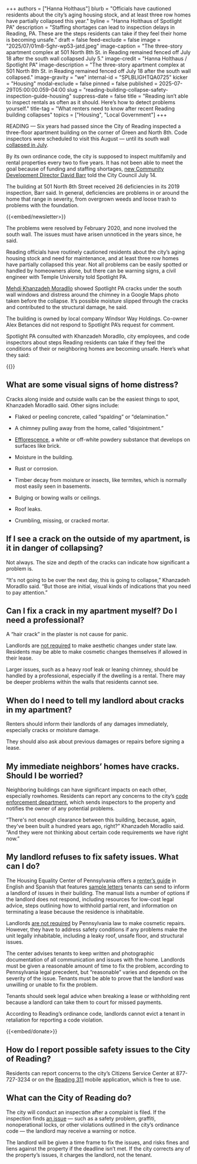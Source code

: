 +++
authors = ["Hanna Holthaus"]
blurb = "Officials have cautioned residents about the city’s aging housing stock, and at least three row homes have partially collapsed this year."
byline = "Hanna Holthaus of Spotlight PA"
description = "Staffing shortages can lead to inspection delays in Reading, PA. These are the steps residents can take if they feel their home is becoming unsafe."
draft = false
feed-exclude = false
image = "2025/07/01m8-5ghr-wp53-jatd.jpeg"
image-caption = "The three-story apartment complex at 501 North 8th St. in Reading remained fenced off July 18 after the south wall collapsed July 5."
image-credit = "Hanna Holthaus / Spotlight PA"
image-description = "The three-story apartment complex at 501 North 8th St. in Reading remained fenced off July 18 after the south wall collapsed."
image-gravity = "we"
internal-id = "SPLBLIGHTQA0725"
kicker = "Housing"
modal-exclude = false
pinned = false
published = 2025-07-29T05:00:00.059-04:00
slug = "reading-building-collapse-safety-inspection-guide-housing"
suppress-date = false
title = "Reading isn’t able to inspect rentals as often as it should. Here’s how to detect problems yourself."
title-tag = "What renters need to know after recent Reading building collapses"
topics = ["Housing", "Local Government"]
+++

READING — Six years had passed since the City of Reading inspected a three-floor apartment building on the corner of Green and North 8th. Code inspectors were scheduled to visit this August — until its south wall <a href="https://www.readingeagle.com/2025/07/07/3-story-corner-building-partially-collapses-in-reading/">collapsed in July</a>.

By its own ordinance code, the city is supposed to inspect multifamily and rental properties every two to five years. It has not been able to meet the goal because of funding and staffing shortages, <a href="https://www.readingeagle.com/2025/06/30/reading-city-council-names-new-community-development-director/">new Community Development Director David Barr</a> told the City Council July 14.

The building at 501 North 8th Street received 26 deficiencies in its 2019 inspection, Barr said. In general, deficiencies are problems in or around the home that range in severity, from overgrown weeds and loose trash to problems with the foundation.

{{<embed/newsletter>}}

The problems were resolved by February 2020, and none involved the south wall. The issues must have arisen unnoticed in the years since, he said.

Reading officials have routinely cautioned residents about the city’s aging housing stock and need for maintenance, and at least three row homes have partially collapsed this year. Not all problems can be easily spotted or handled by homeowners alone, but there can be warning signs, a civil engineer with Temple University told Spotlight PA.

<a href="https://engineering.temple.edu/directory/mehdi-khanzadeh-moradllo-tum93211">Mehdi Khanzadeh Moradllo</a> showed Spotlight PA cracks under the south wall windows and distress around the chimney in a Google Maps photo taken before the collapse. It’s possible moisture slipped through the cracks and contributed to the structural damage, he said.

The building is owned by local company Windsor Way Holdings. Co-owner Alex Betances did not respond to Spotlight PA’s request for comment. <em></em>

Spotlight PA consulted with Khanzadeh Moradllo, city employees, and code inspectors about steps Reading residents can take if they feel the conditions of their or neighboring homes are becoming unsafe. Here’s what they said:

{{<scribd src="https://www.scribd.com/embeds/893107619/content?start_page=1&amp;view_mode=scroll&amp;access_key=key-Mf4S1pn6sOzyXfFfc0kL" >}}

## What are some visual signs of home distress?

Cracks along inside and outside walls can be the easiest things to spot, Khanzadeh Moradllo said. Other signs include:

- Flaked or peeling concrete, called “spalding” or “delamination.”

- A chimney pulling away from the home, called “disjointment.”

- <a href="https://www.masonryinstitute.org/pdf/612.pdf">Efflorescence</a>, a white or off-white powdery substance that develops on surfaces like brick.

- Moisture in the building.

- Rust or corrosion.

- Timber decay from moisture or insects, like termites, which is normally most easily seen in basements.

- Bulging or bowing walls or ceilings.

- Roof leaks.

- Crumbling, missing, or cracked mortar.

## If I see a crack on the outside of my apartment, is it in danger of collapsing?

Not always. The size and depth of the cracks can indicate how significant a problem is.

“It&#39;s not going to be over the next day, this is going to collapse,” Khanzadeh Moradllo said. “But those are initial, visual kinds of indications that you need to pay attention.”<strong></strong>

## Can I fix a crack in my apartment myself? Do I need a professional?

A “hair crack” in the plaster is not cause for panic.

Landlords are <a href="https://renters.equalhousing.org/repairs-security-deposit/repairs/#:~:text=The%20Warranty%20does%20not%20require,other%20cosmetic%20upgrades%20or%20improvements.">not required</a> to make aesthetic changes under state law. Residents may be able to make cosmetic changes themselves if allowed in their lease.

Larger issues, such as a heavy roof leak or leaning chimney, should be handled by a professional, especially if the dwelling is a rental. There may be deeper problems within the walls that residents cannot see.

## When do I need to tell my landlord about cracks in my apartment?

Renters should inform their landlords of any damages immediately, especially cracks or moisture damage.

They should also ask about previous damages or repairs before signing a lease.<strong></strong>

## My immediate neighbors’ homes have cracks. Should I be worried?

Neighboring buildings can have significant impacts on each other, especially rowhomes. Residents can report any concerns to the city’s <a href="https://www.readingpa.gov/property-and-codes-enforcement#:~:text=Complaints%20should%20be%20recorded%20with,investigated%20by%20an%20inspector%20promptly.">code enforcement department</a>, which sends inspectors to the property and notifies the owner of any potential problems.

“There&#39;s not enough clearance between this building, because, again, they&#39;ve been built a hundred years ago, right?” Khanzadeh Moradllo said. “And they were not thinking about certain code requirements we have right now.”

## My landlord refuses to fix safety issues. What can I do?

The Housing Equality Center of Pennsylvania offers a <a href="https://www.equalhousing.org/resources/know-your-rights-as-a-renter-in-pennsylvania-73-85-pages/">renter’s guide</a> in English and Spanish that features <a href="https://renters.equalhousing.org/sample-letters/">sample letters</a> tenants can send to inform a landlord of issues in their building. The manual lists a number of options if the landlord does not respond, including resources for low-cost legal advice, steps outlining how to withhold partial rent, and information on terminating a lease because the residence is inhabitable.

Landlords <a href="https://renters.equalhousing.org/repairs-security-deposit/repairs/#block4">are not required</a> by Pennsylvania law to make cosmetic repairs. However, they have to address safety conditions if any problems make the unit legally inhabitable, including a leaky roof, unsafe floor, and structural issues.

The center advises tenants to keep written and photographic documentation of all communication and issues with the home. Landlords must be given a reasonable amount of time to fix the problem, according to Pennsylvania legal precedent, but “reasonable” varies and depends on the severity of the issue. Tenants must be able to prove that the landlord was unwilling or unable to fix the problem.

Tenants should seek legal advice when breaking a lease or withholding rent because a landlord can take them to court for missed payments.

According to Reading’s ordinance code, landlords cannot evict a tenant in retaliation for reporting a code violation.

{{<embed/donate>}}

## How do I report possible safety issues to the City of Reading?

Residents can report concerns to the city’s Citizens Service Center at 877-727-3234 or on the <a href="https://www.readingpa.gov/press-releases/1494-city-of-reading-introduces-reading-311-mobile-app-for-enhanced-citizen-services">Reading 311</a> mobile application, which is free to use. <strong></strong>

## What can the City of Reading do?

The city will conduct an inspection after a complaint is filed. If the inspection finds <a href="https://www.readingpa.gov/property-maintenance-code-summary">an issue</a> — such as a safety problem, graffiti, nonoperational locks, or other violations outlined in the city’s ordinance code — the landlord may receive a warning or notice.

The landlord will be given a time frame to fix the issues, and risks fines and liens against the property if the deadline isn’t met. If the city corrects any of the property’s issues, it charges the landlord, not the tenant.


